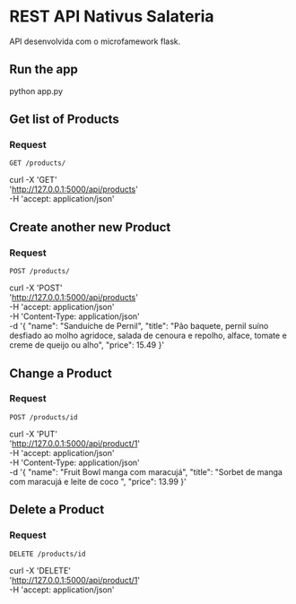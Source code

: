 # REST API Nativus Salateria

API desenvolvida com o microfamework flask.


## Run the app

python app.py

## Get list of Products

### Request

`GET /products/`

curl -X 'GET' \
  'http://127.0.0.1:5000/api/products' \
  -H 'accept: application/json'


## Create another new Product

### Request

`POST /products/`

curl -X 'POST' \
  'http://127.0.0.1:5000/api/products' \
  -H 'accept: application/json' \
  -H 'Content-Type: application/json' \
  -d '{
  "name": "Sanduíche de Pernil",
  "title": "Pão baquete, pernil suíno desfiado ao molho agridoce, salada de cenoura e repolho, alface, tomate e creme de queijo ou alho",
  "price": 15.49
}'

## Change a Product

### Request

`POST /products/id`

curl -X 'PUT' \
  'http://127.0.0.1:5000/api/product/1' \
  -H 'accept: application/json' \
  -H 'Content-Type: application/json' \
  -d '{
  "name": "Fruit Bowl manga com maracujá",
  "title": "Sorbet de manga com maracujá e leite de coco ",
  "price": 13.99
}'

## Delete a Product

### Request

`DELETE /products/id`

curl -X 'DELETE' \
  'http://127.0.0.1:5000/api/product/1' \
  -H 'accept: application/json'



